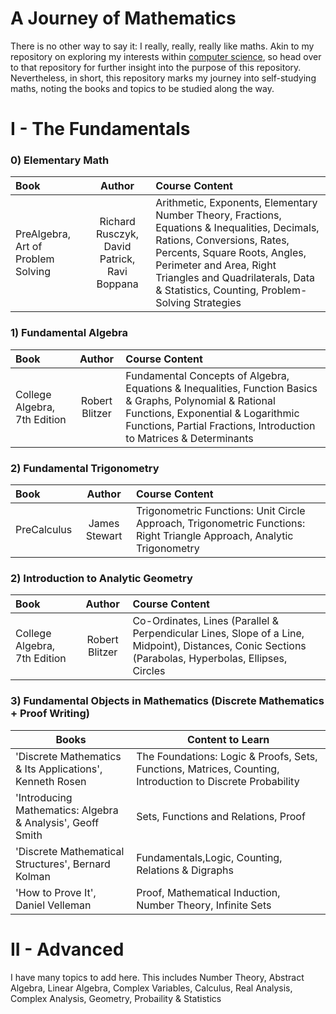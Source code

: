 # A Journey of Mathematics

There is no other way to say it: I really, really, really like maths. Akin to my repository on exploring my interests within [computer science][1], so head over to that repository for further insight into the purpose of this repository. Nevertheless, in short, this repository marks my journey into self-studying maths, noting the books and topics to be studied along the way. 

# I - The Fundamentals

### 0) Elementary Math
| Book | Author | Course Content |
|:--------------------------------------------------------------------------------|:-----------------------------:|:------------------------------------------------------------------------------------------------------|
| PreAlgebra, Art of Problem Solving | Richard Rusczyk, David Patrick, Ravi Boppana | Arithmetic, Exponents, Elementary Number Theory, Fractions, Equations & Inequalities, Decimals, Rations, Conversions, Rates, Percents, Square Roots, Angles, Perimeter and Area, Right Triangles and Quadrilaterals, Data & Statistics, Counting, Problem-Solving Strategies|

### 1) Fundamental Algebra 
| Book | Author | Course Content |
|:--------------------------------------------------------------------------------|:-----------------------------:|:------------------------------------------------------------------------------------------------------|
| College Algebra, 7th Edition | Robert Blitzer | Fundamental Concepts of Algebra, Equations & Inequalities, Function Basics & Graphs, Polynomial & Rational Functions, Exponential & Logarithmic Functions, Partial Fractions, Introduction to Matrices & Determinants|


### 2) Fundamental Trigonometry 
| Book | Author | Course Content |
|:--------------------------------------------------------------------------------|:-----------------------------:|:------------------------------------------------------------------------------------------------------|
| PreCalculus | James Stewart | Trigonometric Functions: Unit Circle Approach, Trigonometric Functions: Right Triangle Approach, Analytic Trigonometry|

### 2) Introduction to Analytic Geometry
| Book | Author | Course Content |
|:--------------------------------------------------------------------------------|:-----------------------------:|:------------------------------------------------------------------------------------------------------|
| College Algebra, 7th Edition | Robert Blitzer | Co-Ordinates, Lines (Parallel & Perpendicular Lines, Slope of a Line, Midpoint), Distances, Conic Sections (Parabolas, Hyperbolas, Ellipses, Circles|


### 3) Fundamental Objects in Mathematics (Discrete Mathematics + Proof Writing)

| Books         | Content to Learn |
| ------------- | ------------- |
| 'Discrete Mathematics & Its Applications', Kenneth Rosen | The Foundations: Logic & Proofs, Sets, Functions, Matrices, Counting, Introduction to Discrete Probability |
| 'Introducing Mathematics: Algebra & Analysis', Geoff Smith | Sets, Functions and Relations, Proof |
| 'Discrete Mathematical Structures', Bernard Kolman| Fundamentals,Logic, Counting, Relations & Digraphs |
| 'How to Prove It', Daniel Velleman | Proof, Mathematical Induction, Number Theory, Infinite Sets |

# II - Advanced
I have many topics to add here. This includes Number Theory, Abstract Algebra, Linear Algebra, Complex Variables, Calculus, Real Analysis, Complex Analysis, Geometry, Probaility & Statistics


[1]: https://github.com/KonerK/Computer-Science-Open-Degree

